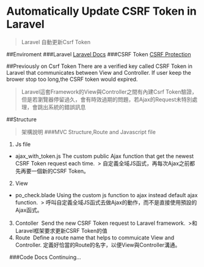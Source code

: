 # Automatically Update CSRF Token in Laravel
> Laravel 自動更新Csrf Token

##Enviroment
###Laravel
<a href="https://laravel.com/">Laravel Docs</a>
###CSRF Token
<a href="https://laravel.com/docs/5.6/csrf">CSRF Protection</a>

##Previously on Csrf Token
There are a verified key called CSRF Token in Laravel that communicates between View and Controller.
If user keep the brower stop too long,the CSRF token would expired.
> Laravel這套Framework的View與Controller之間有內建Csrf Token驗證，但是若瀏覽器停留過久，會有時效過期的問題，若Ajax的Request未特別處理，會跳出系統的錯誤訊息

##Structure
> 架構說明
###MVC Structure,Route and Javascript file
1. Js file
  * ajax_with_token.js
  The custom public Ajax function that get the newest CSRF Token request each time.
  > 自定義全域JS函式，再每次Ajax之前都先再要一個新的CSRF Token。
2. View
  * po_check.blade
  Using the custom js function to ajax instead default ajax function.
  > 呼叫自定義全域JS函式去做Ajax的動作，而不是直接使用預設的Ajax函式。
3. Contoller
  Send the new CSRF Token request to Laravel framework.
  >和Laravel框架要求更新CSRF Token的值
4. Route
  Define a route name that helps to commuicate View and Controller.
  定義好恰當的Route的名字，以便View與Controller溝通。
  
  
###Code Docs
Continuing...
